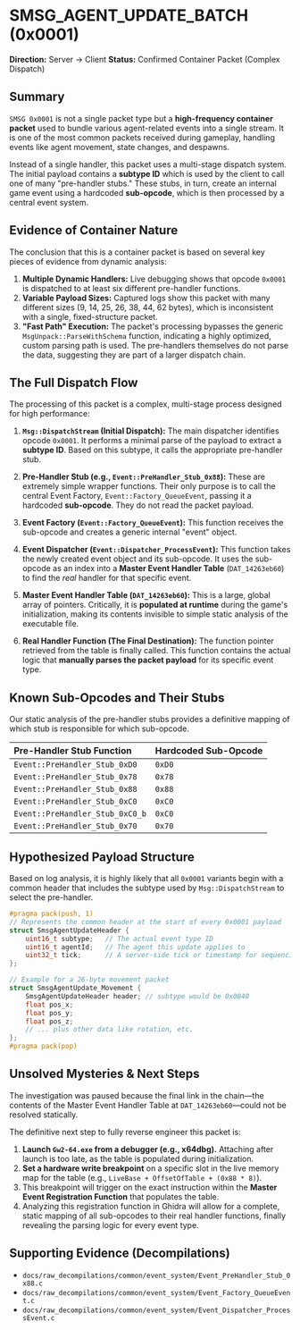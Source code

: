 # SMSG_AGENT_UPDATE_BATCH (0x0001)

**Direction:** Server -> Client
**Status:** Confirmed Container Packet (Complex Dispatch)

## Summary

`SMSG 0x0001` is not a single packet type but a **high-frequency container packet** used to bundle various agent-related events into a single stream. It is one of the most common packets received during gameplay, handling events like agent movement, state changes, and despawns.

Instead of a single handler, this packet uses a multi-stage dispatch system. The initial payload contains a **subtype ID** which is used by the client to call one of many "pre-handler stubs." These stubs, in turn, create an internal game event using a hardcoded **sub-opcode**, which is then processed by a central event system.

## Evidence of Container Nature

The conclusion that this is a container packet is based on several key pieces of evidence from dynamic analysis:

1.  **Multiple Dynamic Handlers:** Live debugging shows that opcode `0x0001` is dispatched to at least six different pre-handler functions.
2.  **Variable Payload Sizes:** Captured logs show this packet with many different sizes (9, 14, 25, 26, 38, 44, 62 bytes), which is inconsistent with a single, fixed-structure packet.
3.  **"Fast Path" Execution:** The packet's processing bypasses the generic `MsgUnpack::ParseWithSchema` function, indicating a highly optimized, custom parsing path is used. The pre-handlers themselves do not parse the data, suggesting they are part of a larger dispatch chain.

## The Full Dispatch Flow

The processing of this packet is a complex, multi-stage process designed for high performance:

1.  **`Msg::DispatchStream` (Initial Dispatch):** The main dispatcher identifies opcode `0x0001`. It performs a minimal parse of the payload to extract a **subtype ID**. Based on this subtype, it calls the appropriate pre-handler stub.

2.  **Pre-Handler Stub (e.g., `Event::PreHandler_Stub_0x88`):** These are extremely simple wrapper functions. Their only purpose is to call the central Event Factory, `Event::Factory_QueueEvent`, passing it a hardcoded **sub-opcode**. They do not read the packet payload.

3.  **Event Factory (`Event::Factory_QueueEvent`):** This function receives the sub-opcode and creates a generic internal "event" object.

4.  **Event Dispatcher (`Event::Dispatcher_ProcessEvent`):** This function takes the newly created event object and its sub-opcode. It uses the sub-opcode as an index into a **Master Event Handler Table** (`DAT_14263eb60`) to find the *real* handler for that specific event.

5.  **Master Event Handler Table (`DAT_14263eb60`):** This is a large, global array of pointers. Critically, it is **populated at runtime** during the game's initialization, making its contents invisible to simple static analysis of the executable file.

6.  **Real Handler Function (The Final Destination):** The function pointer retrieved from the table is finally called. This function contains the actual logic that **manually parses the packet payload** for its specific event type.

## Known Sub-Opcodes and Their Stubs

Our static analysis of the pre-handler stubs provides a definitive mapping of which stub is responsible for which sub-opcode.

| Pre-Handler Stub Function | Hardcoded Sub-Opcode |
| :--- | :--- |
| `Event::PreHandler_Stub_0xD0` | `0xD0` |
| `Event::PreHandler_Stub_0x78` | `0x78` |
| `Event::PreHandler_Stub_0x88` | `0x88` |
| `Event::PreHandler_Stub_0xC0` | `0xC0` |
| `Event::PreHandler_Stub_0xC0_b` | `0xC0` |
| `Event::PreHandler_Stub_0x70` | `0x70` |

## Hypothesized Payload Structure

Based on log analysis, it is highly likely that all `0x0001` variants begin with a common header that includes the subtype used by `Msg::DispatchStream` to select the pre-handler.

```cpp
#pragma pack(push, 1)
// Represents the common header at the start of every 0x0001 payload
struct SmsgAgentUpdateHeader {
    uint16_t subtype;   // The actual event type ID
    uint16_t agentId;   // The agent this update applies to
    uint32_t tick;      // A server-side tick or timestamp for sequencing
};

// Example for a 26-byte movement packet
struct SmsgAgentUpdate_Movement {
    SmsgAgentUpdateHeader header; // subtype would be 0x0040
    float pos_x;
    float pos_y;
    float pos_z;
    // ... plus other data like rotation, etc.
};
#pragma pack(pop)
```

## Unsolved Mysteries & Next Steps

The investigation was paused because the final link in the chain—the contents of the Master Event Handler Table at `DAT_14263eb60`—could not be resolved statically.

The definitive next step to fully reverse engineer this packet is:

1.  **Launch `Gw2-64.exe` from a debugger (e.g., x64dbg).** Attaching after launch is too late, as the table is populated during initialization.
2.  **Set a hardware write breakpoint** on a specific slot in the live memory map for the table (e.g., `LiveBase + OffsetOfTable + (0x88 * 8)`).
3.  This breakpoint will trigger on the exact instruction within the **Master Event Registration Function** that populates the table.
4.  Analyzing this registration function in Ghidra will allow for a complete, static mapping of all sub-opcodes to their real handler functions, finally revealing the parsing logic for every event type.

## Supporting Evidence (Decompilations)

*   `docs/raw_decompilations/common/event_system/Event_PreHandler_Stub_0x88.c`
*   `docs/raw_decompilations/common/event_system/Event_Factory_QueueEvent.c`
*   `docs/raw_decompilations/common/event_system/Event_Dispatcher_ProcessEvent.c`